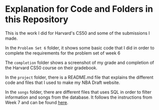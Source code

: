 # Explanation for Code and Folders in this Repository
This is the work I did for Harvard's CS50 and some of the submissions I made. 

In the `Problem Set 6` folder, it shows some basic code that I did in order to complete the requirements for the problem set of week 6

The `completion` folder shows a screenshot of my grade and completion of the Harvard CS50 course on their gradebook.

In the `project` folder, there is a README.md file that explains the different code and files that I used to make my NBA Draft website.

In the `songs` folder, there are different files that uses SQL in order to filter information and songs from the database. It follows the instructions from Week 7 and can be found [here](https://cs50.harvard.edu/x/psets/7/songs/).


